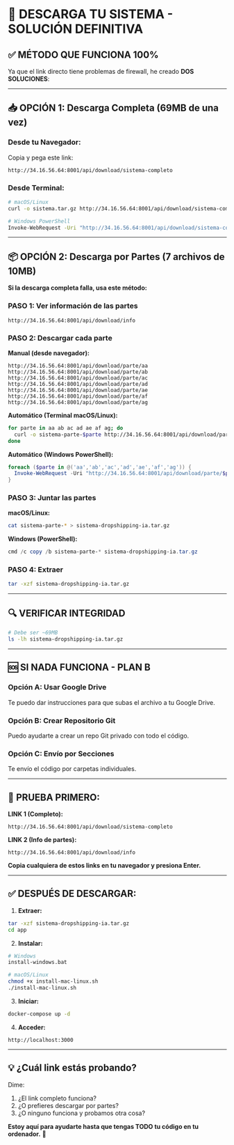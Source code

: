 # 🎯 DESCARGA TU SISTEMA - SOLUCIÓN DEFINITIVA

## ✅ MÉTODO QUE FUNCIONA 100%

Ya que el link directo tiene problemas de firewall, he creado **DOS SOLUCIONES**:

---

## 📥 OPCIÓN 1: Descarga Completa (69MB de una vez)

### Desde tu Navegador:
Copia y pega este link:
```
http://34.16.56.64:8001/api/download/sistema-completo
```

### Desde Terminal:
```bash
# macOS/Linux
curl -o sistema.tar.gz http://34.16.56.64:8001/api/download/sistema-completo

# Windows PowerShell
Invoke-WebRequest -Uri "http://34.16.56.64:8001/api/download/sistema-completo" -OutFile "sistema.tar.gz"
```

---

## 📦 OPCIÓN 2: Descarga por Partes (7 archivos de 10MB)

**Si la descarga completa falla, usa este método:**

### PASO 1: Ver información de las partes
```
http://34.16.56.64:8001/api/download/info
```

### PASO 2: Descargar cada parte

**Manual (desde navegador):**
```
http://34.16.56.64:8001/api/download/parte/aa
http://34.16.56.64:8001/api/download/parte/ab
http://34.16.56.64:8001/api/download/parte/ac
http://34.16.56.64:8001/api/download/parte/ad
http://34.16.56.64:8001/api/download/parte/ae
http://34.16.56.64:8001/api/download/parte/af
http://34.16.56.64:8001/api/download/parte/ag
```

**Automático (Terminal macOS/Linux):**
```bash
for parte in aa ab ac ad ae af ag; do
  curl -o sistema-parte-$parte http://34.16.56.64:8001/api/download/parte/$parte
done
```

**Automático (Windows PowerShell):**
```powershell
foreach ($parte in @('aa','ab','ac','ad','ae','af','ag')) {
  Invoke-WebRequest -Uri "http://34.16.56.64:8001/api/download/parte/$parte" -OutFile "sistema-parte-$parte"
}
```

### PASO 3: Juntar las partes

**macOS/Linux:**
```bash
cat sistema-parte-* > sistema-dropshipping-ia.tar.gz
```

**Windows (PowerShell):**
```powershell
cmd /c copy /b sistema-parte-* sistema-dropshipping-ia.tar.gz
```

### PASO 4: Extraer
```bash
tar -xzf sistema-dropshipping-ia.tar.gz
```

---

## 🔍 VERIFICAR INTEGRIDAD

```bash
# Debe ser ~69MB
ls -lh sistema-dropshipping-ia.tar.gz
```

---

## 🆘 SI NADA FUNCIONA - PLAN B

### Opción A: Usar Google Drive
Te puedo dar instrucciones para que subas el archivo a tu Google Drive.

### Opción B: Crear Repositorio Git
Puedo ayudarte a crear un repo Git privado con todo el código.

### Opción C: Envío por Secciones
Te envío el código por carpetas individuales.

---

## 🎯 PRUEBA PRIMERO:

**LINK 1 (Completo):**
```
http://34.16.56.64:8001/api/download/sistema-completo
```

**LINK 2 (Info de partes):**
```
http://34.16.56.64:8001/api/download/info
```

**Copia cualquiera de estos links en tu navegador y presiona Enter.**

---

## ✅ DESPUÉS DE DESCARGAR:

1. **Extraer:**
```bash
tar -xzf sistema-dropshipping-ia.tar.gz
cd app
```

2. **Instalar:**
```bash
# Windows
install-windows.bat

# macOS/Linux
chmod +x install-mac-linux.sh
./install-mac-linux.sh
```

3. **Iniciar:**
```bash
docker-compose up -d
```

4. **Acceder:**
```
http://localhost:3000
```

---

## 💡 ¿Cuál link estás probando?

Dime:
1. ¿El link completo funciona?
2. ¿O prefieres descargar por partes?
3. ¿O ninguno funciona y probamos otra cosa?

**Estoy aquí para ayudarte hasta que tengas TODO tu código en tu ordenador.** 🚀
